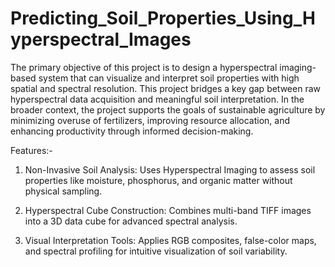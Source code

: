 # Predicting_Soil_Properties_Using_Hyperspectral_Images

The primary objective of this project is to design a hyperspectral imaging-based system that can visualize and interpret soil properties with high spatial and spectral resolution.
This project bridges a key gap between raw hyperspectral data acquisition and meaningful soil interpretation. In the broader context, the project supports the goals of sustainable agriculture by
minimizing overuse of fertilizers, improving resource allocation, and enhancing productivity through informed decision-making.

Features:-

1. Non-Invasive Soil Analysis: Uses Hyperspectral Imaging to assess soil properties like moisture, phosphorus, and organic matter without physical sampling.

2. Hyperspectral Cube Construction: Combines multi-band TIFF images into a 3D data cube for advanced spectral analysis.

3. Visual Interpretation Tools: Applies RGB composites, false-color maps, and spectral profiling for intuitive visualization of soil variability.

